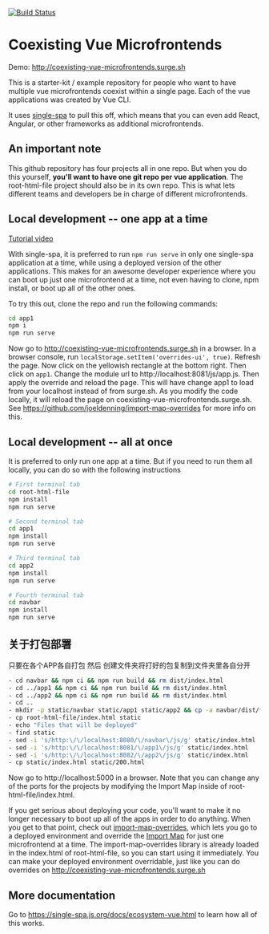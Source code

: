 [![Build Status](https://travis-ci.org/joeldenning/coexisting-vue-microfrontends.svg?branch=master)](https://travis-ci.org/joeldenning/coexisting-vue-microfrontends)

# Coexisting Vue Microfrontends
Demo: http://coexisting-vue-microfrontends.surge.sh

This is a starter-kit / example repository for people who want to have multiple vue microfrontends coexist within a single page. Each
of the vue applications was created by Vue CLI.

It uses [single-spa](https://single-spa.js.org) to pull this off, which means that you can even add React, Angular, or other frameworks as
additional microfrontends.

## An important note
This github repository has four projects all in one repo. But when you do this yourself, **you'll want to have one git repo per
vue application**. The root-html-file project should also be in its own repo. This is what lets different teams and developers be in
charge of different microfrontends.

## Local development -- one app at a time
[Tutorial video](https://www.youtube.com/watch?v=vjjcuIxqIzY&list=PLLUD8RtHvsAOhtHnyGx57EYXoaNsxGrTU&index=4)

With single-spa, it is preferred to run `npm run serve` in only one single-spa application at a time, while using a deployed
version of the other applications. This makes for an awesome developer experience where you can boot up just one
microfrontend at a time, not even having to clone, npm install, or boot up all of the other ones.


To try this out, clone the repo and run the following commands:
```sh
cd app1
npm i
npm run serve
```

Now go to http://coexisting-vue-microfrontends.surge.sh in a browser. In a browser console, run `localStorage.setItem('overrides-ui', true)`.
Refresh the page. Now click on the yellowish rectangle at the bottom right. Then click on `app1`. Change the module url to http://localhost:8081/js/app.js. Then apply the override and reload the page. This will have change app1 to load from your localhost instead of from surge.sh.
As you modify the code locally, it will reload the page on coexisting-vue-microfrontends.surge.sh. See
https://github.com/joeldenning/import-map-overrides for more info on this.

## Local development -- all at once
It is preferred to only run one app at a time. But if you need to run them all locally, you can do so with the following instructions

```sh
# First terminal tab
cd root-html-file
npm install
npm run serve
```
```sh
# Second terminal tab
cd app1
npm install
npm run serve
```

```sh
# Third terminal tab
cd app2
npm install
npm run serve
```

```sh
# Fourth terminal tab
cd navbar
npm install
npm run serve
```

## 关于打包部署

只要在各个APP各自打包
然后 创建文件夹将打好的包复制到文件夹里各自分开


```sh
- cd navbar && npm ci && npm run build && rm dist/index.html
- cd ../app1 && npm ci && npm run build && rm dist/index.html
- cd ../app2 && npm ci && npm run build && rm dist/index.html
- cd ..
- mkdir -p static/navbar static/app1 static/app2 && cp -a navbar/dist/* static/navbar && cp -a app1/dist/* static/app1 && cp -a app2/dist/* static/app2 // 批量创建各个APP文件夹将打好的包复制到文件夹中
- cp root-html-file/index.html static
- echo "Files that will be deployed"
- find static
- sed -i 's/http:\/\/localhost:8080/\/navbar\/js/g' static/index.html
- sed -i 's/http:\/\/localhost:8081/\/app1\/js/g' static/index.html
- sed -i 's/http:\/\/localhost:8082/\/app2\/js/g' static/index.html
- cp static/index.html static/200.html
```


Now go to http://localhost:5000 in a browser. Note that you can change any of the ports for the projects by modifying the Import Map inside of
root-html-file/index.html.

If you get serious about deploying your code, you'll want to make it no longer necessary to boot up all of the apps in order to do anything.
When you get to that point, check out [import-map-overrides](https://github.com/joeldenning/import-map-overrides/), which lets you go to
a deployed environment and override the [Import Map](https://github.com/WICG/import-maps) for just one microfrontend at a time. The
import-map-overrides library is already loaded in the index.html of root-html-file, so you can start using it immediately. You can make your
deployed environment overridable, just like you can do overrides on http://coexisting-vue-microfrontends.surge.sh

## More documentation
Go to https://single-spa.js.org/docs/ecosystem-vue.html to learn how all of this works.

